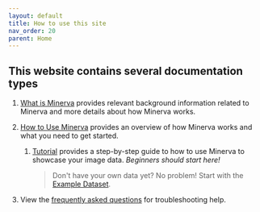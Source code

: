 ```yaml
---
layout: default
title: How to use this site
nav_order: 20
parent: Home
---
```


## This website contains several documentation types

1. [What is Minerva](./overview/index.md) provides relevant background information related to Minerva and more details about how Minerva works.  

2. [How to Use Minerva](./usage/index.md) provides an overview of how Minerva works and what you need to get started. 
	1. [Tutorial](./usage/tutorial.md) provides a step-by-step guide to how to use Minerva to showcase your image data.  *Beginners should start here!*  
		> Don't have your own data yet? No problem! Start with the [Example Dataset](./dataset.md).

4. View the [frequently asked questions](./FAQ.html) for troubleshooting help.


